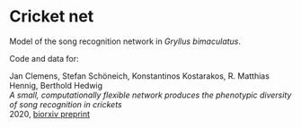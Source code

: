 # Cricket net

Model of the song recognition network in _Gryllus bimaculatus_.

Code and data for:

Jan Clemens, Stefan Schöneich, Konstantinos Kostarakos, R. Matthias Hennig, Berthold Hedwig<br>
_A small, computationally flexible network produces the phenotypic diversity of song recognition in crickets_<br>
2020, [biorxiv preprint](https://www.biorxiv.org/content/10.1101/2020.07.27.221655v1)
